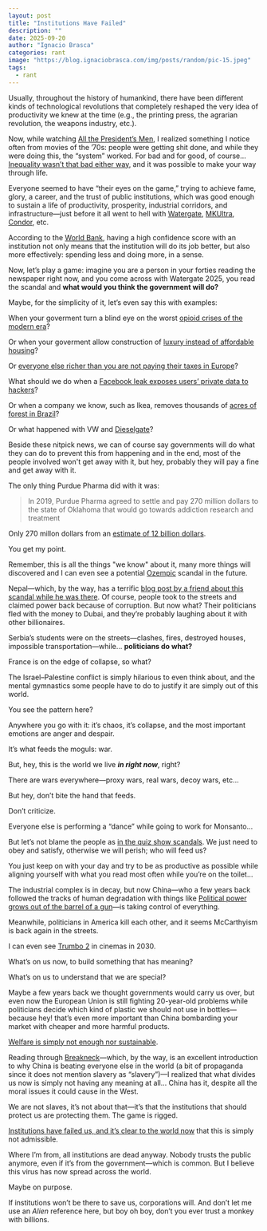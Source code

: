 ```yaml
---
layout: post
title: "Institutions Have Failed"
description: ""
date: 2025-09-20
author: "Ignacio Brasca"
categories: rant
image: "https://blog.ignaciobrasca.com/img/posts/random/pic-15.jpeg"
tags:
  - rant
---
```


Usually, throughout the history of humankind, there have been different kinds of technological revolutions that completely reshaped the very idea of productivity we knew at the time (e.g., the printing press, the agrarian revolution, the weapons industry, etc.).

Now, while watching [All the President’s Men](https://letterboxd.com/film/all-the-presidents-men/), I realized something I notice often from movies of the ’70s: people were getting shit done, and while they were doing this, the “system” worked. For bad and for good, of course… [Inequality wasn’t that bad either way](https://inequality.org/facts/income-inequality/), and it was possible to make your way through life.

Everyone seemed to have “their eyes on the game,” trying to achieve fame, glory, a career, and the trust of public institutions, which was good enough to sustain a life of productivity, prosperity, industrial corridors, and infrastructure—just before it all went to hell with [Watergate](https://en.wikipedia.org/wiki/Watergate_scandal), [MKUltra](https://en.wikipedia.org/wiki/MKUltra), [Condor](https://en.wikipedia.org/wiki/Operation_Condor), etc.

According to the [World Bank](https://blogs.worldbank.org/en/governance/trust-public-institutions), having a high confidence score with an institution not only means that the institution will do its job better, but also more effectively: spending less and doing more, in a sense.

Now, let’s play a game: imagine you are a person in your forties reading the newspaper right now, and you come across with Watergate 2025, you read the scandal and **what would you think the government will do?**

Maybe, for the simplicity of it, let’s even say this with examples:

When your goverment turn a blind eye on the worst [opioid crises of the modern era](https://www.ncbi.nlm.nih.gov/pmc/articles/PMC2622774/)?

Or when your goverment allow construction of [luxury instead of affordable housing](https://en.wikipedia.org/wiki/1Malaysia_Development_Berhad_scandal)?

Or [everyone else richer than you are not paying their taxes in Europe](https://en.wikipedia.org/wiki/LuxLeaks)?

What should we do when a [Facebook leak exposes users’ private data to hackers](https://cybernews.com/security/facebook-leak-exposes-users-hackers-claim/)?

Or when a company we know, such as Ikea, removes thousands of [acres of forest in Brazil](https://disclose.ngo/en/article/ikeas-main-supplier-in-brazil-accused-of-environmental-damage)?

Or what happened with VW and [Dieselgate](https://en.wikipedia.org/wiki/Dieselgate)?

Beside these nitpick news, we can of course say governments will do what they can do to prevent this from happening and in the end, most of the people involved won't get away with it, but hey, probably they will pay a fine and get away with it.

The only thing Purdue Pharma did with it was:

> In 2019, Purdue Pharma agreed to settle and pay 270 million dollars to the state of Oklahoma that would go towards addiction research and treatment

Only 270 millon dollars from an [estimate of 12 billion dollars](https://www.forbes.com/sites/rachelsandler/2019/10/04/the-sacklers-made-12-to-13-billion-in-profit-from-oxycontin-maker-purdue-pharma-new-report-says/).

You get my point.

Remember, this is all the things "we know" about it, many more things will discovered and I can even see a potential [Ozempic](https://en.wikipedia.org/wiki/Semaglutide) scandal in the future.

Nepal—which, by the way, has a terrific [blog post by a friend about this scandal while he was there](https://schmud.de/posts/2025-09-18-signs-in-the-fire-kathmandu.html). Of course, people took to the streets and claimed power back because of corruption. But now what? Their politicians fled with the money to Dubai, and they’re probably laughing about it with other billionaires.

Serbia’s students were on the streets—clashes, fires, destroyed houses, impossible transportation—while… **politicians do what?**

France is on the edge of collapse, so what?

The Israel–Palestine conflict is simply hilarious to even think about, and the mental gymnastics some people have to do to justify it are simply out of this world.

You see the pattern here?  

Anywhere you go with it: it’s chaos, it’s collapse, and the most important emotions are anger and despair.

It’s what feeds the moguls: war.

But, hey, this is the world we live ***in right now***, right?

There are wars everywhere—proxy wars, real wars, decoy wars, etc…

But hey, don’t bite the hand that feeds.  

Don’t criticize.  

Everyone else is performing a “dance” while going to work for Monsanto…

But let’s not blame the people as [in the quiz show scandals](https://en.wikipedia.org/wiki/1950s_quiz_show_scandals). We just need to obey and satisfy, otherwise we will perish; who will feed us?

You just keep on with your day and try to be as productive as possible while aligning yourself with what you read most often while you’re on the toilet…

The industrial complex is in decay, but now China—who a few years back followed the tracks of human degradation with things like [Political power grows out of the barrel of a gun](https://en.wikipedia.org/wiki/Political_power_grows_out_of_the_barrel_of_a_gun)—is taking control of everything.

Meanwhile, politicians in America kill each other, and it seems McCarthyism is back again in the streets.

I can even see [Trumbo 2](https://en.wikipedia.org/wiki/Dalton_Trumbo) in cinemas in 2030.

What’s on us now, to build something that has meaning?  

What’s on us to understand that we are special?

Maybe a few years back we thought governments would carry us over, but even now the European Union is still fighting 20-year-old problems while politicians decide which kind of plastic we should not use in bottles—because hey! that’s even more important than China bombarding your market with cheaper and more harmful products.

[Welfare is simply not enough nor sustainable](https://www.lemonde.fr/en/economy/article/2025/09/12/in-germany-social-welfare-is-no-longer-sustainable_6745324_19.html).

Reading through [Breakneck](https://danwang.co/breakneck/)—which, by the way, is an excellent introduction to why China is beating everyone else in the world (a bit of propaganda since it does not mention slavery as “slavery”)—I realized that what divides us now is simply not having any meaning at all… China has it, despite all the moral issues it could cause in the West.

We are not slaves, it’s not about that—it’s that the institutions that should protect us are protecting them. The game is rigged.

[Institutions have failed us, and it’s clear to the world now](https://www.aamchealthjustice.org/news/polling/trust-trends) that this is simply not admissible. 

Where I’m from, all institutions are dead anyway. Nobody trusts the public anymore, even if it’s from the government—which is common. But I believe this virus has now spread across the world. 

Maybe on purpose.

If institutions won’t be there to save us, corporations will. And don’t let me use an *Alien* reference here, but boy oh boy, don’t you ever trust a monkey with billions.